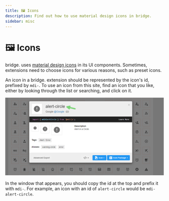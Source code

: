 ```yaml
---
title: 🖼️ Icons
description: Find out how to use material design icons in bridge.
sidebar: misc
---
```


# :framed_picture: Icons

bridge. uses [material design icons](https://materialdesignicons.com/) in its UI components. Sometimes, extensions need to choose icons for various reasons, such as preset icons.

An icon in a bridge. extension should be represented by the icon's id, prefixed by `mdi-`. To use an icon from this site, find an icon that you like, either by looking through the list or searching, and click on it. 

![Screenshot showing where the icon id can be found](./icon-example.png)

In the window that appears, you should copy the id at the top and prefix it with `mdi-`. For example, an icon with an id of `alert-circle` would be `mdi-alert-circle`.